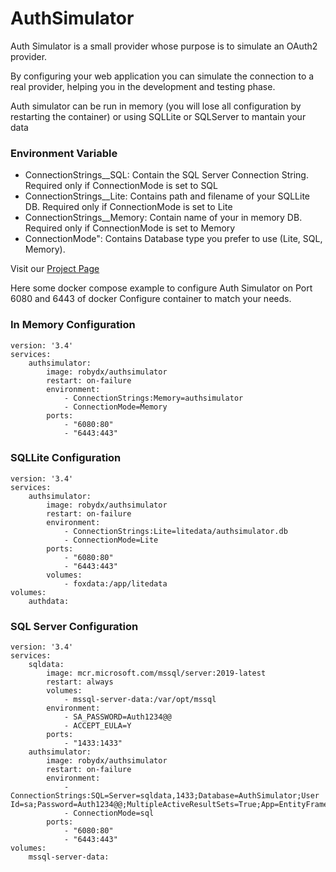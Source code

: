 # AuthSimulator
Auth Simulator is a small provider whose purpose is to simulate an OAuth2 provider.

By configuring your web application you can simulate the connection to a real provider, helping you in the development and testing phase.

Auth simulator can be run in memory (you will lose all configuration by restarting the container) or using SQLLite or SQLServer to mantain your data


### Environment Variable

- ConnectionStrings__SQL: Contain the SQL Server Connection String. Required only if ConnectionMode is set to SQL
- ConnectionStrings__Lite: Contains path and filename of your SQLLite DB. Required only if ConnectionMode is set to Lite
- ConnectionStrings__Memory: Contain name of your in memory DB. Required only if ConnectionMode is set to Memory
- ConnectionMode": Contains Database type you prefer to use (Lite, SQL, Memory). 

Visit our [Project Page](https://github.com/RobyDX/AuthSimulator)


Here some docker compose example to configure Auth Simulator on Port 6080 and 6443 of docker
Configure container to match your needs. 



### In Memory Configuration

	version: '3.4'
	services:
		authsimulator:
			image: robydx/authsimulator
			restart: on-failure
			environment:
				- ConnectionStrings:Memory=authsimulator
				- ConnectionMode=Memory
			ports:
				- "6080:80" 
				- "6443:443" 

### SQLLite Configuration

	version: '3.4'
	services:
		authsimulator:
			image: robydx/authsimulator
			restart: on-failure
			environment:
				- ConnectionStrings:Lite=litedata/authsimulator.db
				- ConnectionMode=Lite
			ports:
				- "6080:80" 
				- "6443:443" 
			volumes:
				- foxdata:/app/litedata
	volumes:
		authdata:
	
### SQL Server Configuration
	
	
	version: '3.4'
	services:
		sqldata:
			image: mcr.microsoft.com/mssql/server:2019-latest
			restart: always
			volumes:
				- mssql-server-data:/var/opt/mssql
			environment:
				- SA_PASSWORD=Auth1234@@
				- ACCEPT_EULA=Y
			ports:
				- "1433:1433"
		authsimulator:
			image: robydx/authsimulator
			restart: on-failure
			environment:
				- ConnectionStrings:SQL=Server=sqldata,1433;Database=AuthSimulator;User Id=sa;Password=Auth1234@@;MultipleActiveResultSets=True;App=EntityFramework
				- ConnectionMode=sql
			ports:
				- "6080:80" 
				- "6443:443" 
	volumes:
		mssql-server-data: